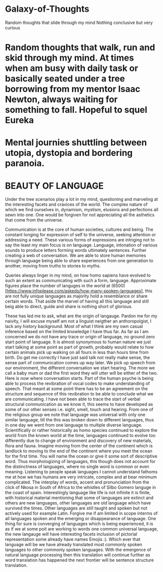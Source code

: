 # Galaxy-of-Thoughts
   Random thoughts that slide through my mind
   Nothing conclusive but very curious

# Random thoughts that walk, run and skid through my mind. At times when am busy with daily task or basically seated under a tree borrowing from my mentor Isaac Newton, always waiting for something to fall. Hopeful to squel Eureka

# **Mental journies shuttling between utopia, dystopia and bordering paranoia.**





# **BEAUTY OF LANGUAGE**

Under the tree scenarios play a lot in my mind, questioning and marveling at the interesting facets and cravices of the world. The complex nature of which we find ourselves in, dynamism, mystism, elusions and perfections all sewn into one. One would be forgiven for not appreciating all the asthetics that come from the universe.

Communication is at the core of human societies, cultures and being. The constant longing for expression of self to the universe, seeking attention or addressing a need. These various forms of expressions are intriging not to say the least my main focus is on language.
Language, intonation of various sounds to produce letters forming words ultimately sentences. Further creating a web of conversation. We are able to store human memories through language being able to share experiences from one generation to another, moving from truths to stories to myths.

Queries always linger in my mind, on how homo sapiens have evolved to such an extent as communicating with such a form, language. Approximate figures place the number of languges in the world at (6500)[https://www.infoplease.com/askeds/how-many-spoken-languages], this are not fully unique languages as majority hold a resemblance or share certain words. That aside the marvel of having all this language and still beig able to direct, guide and share is nothing short of glorious.

These has led me to ask, what are the origin of langauge. Pardon me for my naivity, I will excuse myself am not a linguist neigther an anthoropolgist, I lack any history background. Most of what I think are my own casual inference based on the limited knowledge I have thus far. 
As far as I am concerned we do not have any trace or origin of language, no ground zero start point of language. It is almost synonymous to human nature we just start talking at some point as part of growth, probably would relate to how certain animals pick up walking on all fours in less than hours time from birth. Do get me correctly I have just said talk not really make sense, the sense part of communication comes up way later. We pick up speech from our environment, the different conversation we start hearing. The more we call a baby mum or dad the first word they will utter will be either of the two. Here is now where conversation starts.
Part of the human psyche is being able to process the revibration of vocal codes to make understanding of speech. That meant at some point there has to be an agreement on the structure and sequence of this revibration to be able to conclude what we are communicating.
I have not been able to trace the start of verbal structural communication as we know it, this seems to have developed as some of our other senses i.e. sight, smell, touch and hearing. 
From one of the religious group we note that language was universal with only one similar language, till the this was broken down to different languages, thus in one day we went from one language to multiple diverse language.
Scientifically or rather historically as homo species continued to explore the world from the known world at the time, languages continued to evolve too differently due to change of environment and discovery of new materials, flora and fauna. Imagine moving from the center of the continent which is landlock to moving to the end of the continent where you meet the ocean for the first time. You will name the ocean or give it some sort of descriptive word. Thus morphologizing of languages, this though does not account for the distinctness of languages, where no single word is common or even meaning. Listening to people speak languages I cannot understand fathoms me at how we has humans are very intricate, complex and at bear minimum complicated. The interplay of words, accent and pronunciation from the click of Nkosa in South of Africa to the whistles of Silbo Gomero languge in the coast of spain.
Interestingly language like life is not infinite it is finite, with historical material mentioning that some of languages are extinct and others are new languages, other languages are old language which have survived the times. Other languages are still taught and spoken but not actively used for example Latin. Forgive me if am limited in scope interms of all languages spoken and the emerging or disappearance of language. 
One thing for sure is converging of languages which is being experienced, it is as if we at some poit are working to words one common universal language, the new langauge will have interesting facets inclusion of pictorial representation some already have names Emojis :). Which ever that language will be we have already translated most commonly spoken languages to other commonly spoken languages. With the emergence of natural language processing then this translation will continue further as word translation has happened the next frontier will be sentence structure translation.
